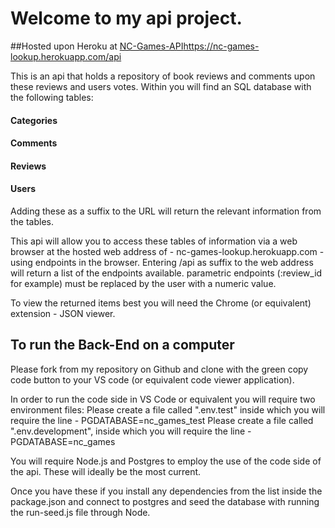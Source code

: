 # Welcome to my api project.

##Hosted upon Heroku at [NC-Games-API]()https://nc-games-lookup.herokuapp.com/api

This is an api that holds a repository of book reviews and comments upon these reviews and users votes.
Within you will find an SQL database with the following tables:

#### Categories

#### Comments

#### Reviews

#### Users

Adding these as a suffix to the URL will return the relevant information from the tables.

This api will allow you to access these tables of information via a web browser at the hosted web address of - nc-games-lookup.herokuapp.com - using endpoints in the browser.
Entering /api as suffix to the web address will return a list of the endpoints available. parametric endpoints (:review_id for example) must be replaced by the user with a numeric value.

To view the returned items best you will need the Chrome (or equivalent) extension - JSON viewer.

## To run the Back-End on a computer

Please fork from my repository on Github and clone with the green copy code button to your VS code (or equivalent code viewer application).

In order to run the code side in VS Code or equivalent you will require two environment files:
Please create a file called ".env.test" inside which you will require the line - PGDATABASE=nc_games_test
Please create a file called ".env.development", inside which you will require the line - PGDATABASE=nc_games

You will require Node.js and Postgres to employ the use of the code side of the api. These will ideally be the most current.

Once you have these if you install any dependencies from the list inside the package.json and connect to postgres and seed the database with running the run-seed.js file through Node.

